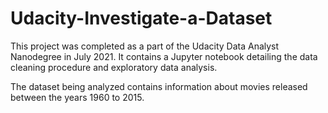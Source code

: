# Udacity-Investigate-a-Dataset

This project was completed as a part of the Udacity Data Analyst Nanodegree in July 2021. It contains a Jupyter notebook detailing the data cleaning procedure and exploratory data analysis.

The dataset being analyzed contains information about movies released between the years 1960 to 2015.
